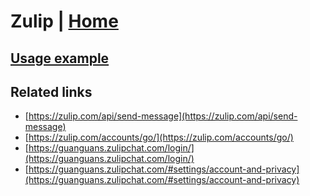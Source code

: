 # Zulip | [Home](./../../)

## [Usage example](./../../tests/Zulip/ClientTest.php)

## Related links

* [https://zulip.com/api/send-message](https://zulip.com/api/send-message)
* [https://zulip.com/accounts/go/](https://zulip.com/accounts/go/)
* [https://guanguans.zulipchat.com/login/](https://guanguans.zulipchat.com/login/)
* [https://guanguans.zulipchat.com/#settings/account-and-privacy](https://guanguans.zulipchat.com/#settings/account-and-privacy)
